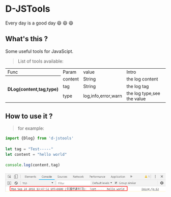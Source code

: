 # D-JSTools

Every day is a good day
:smile:
:smile:
:smile:

## What's this ?

Some useful tools for JavaScipt.

> List of tools available:

<table>
    </tr>
        <td >Func</td>
        <td>Param</td>
        <td>value</td>
        <td>Intro</td>
    </tr>
    <tr>
        <th rowspan="3">DLog(content,tag,type)</th>
        <td>content</td>
        <td>String</td>
        <td>the log content</td>
    </tr>
    <tr>
        <td>tag</td>
        <td>String</td>
        <td>the log tag</td>
    </tr>
    <tr>
        <td>type</td>
        <td>log,info,error,warn</td>
        <td>the log type,see the value</td>
    </tr>    
</table>

## How to use it ?

> for example:

``` js
import {Dlog} from 'd-jstools'

let tag = "Test-----"
let content = "hello world"

console.log(content,tag)
```

![](./img/img1.png 'DLog例子')